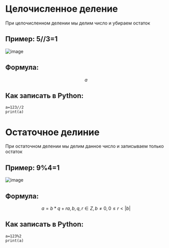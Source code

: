 # Целочисленное деление

При целочисленном делении мы делим число и убираем остаток

## Пример: 5//3=1

![image](https://github.com/goshaZX/cd/assets/144109250/cc237ffb-5bb3-4883-9d8b-b9e85ace06ea)

## Формула:

$$
a%b=0,1,2...b-1, %8=8 0≤a%b<b 
$$

## Как записать в Python: 
```
a=123//2
print(a)
``` 

# Остаточное делиние

При остаточном делении мы делим данное число и записываем только остаток

## Пример: 9%4=1 

![image](https://github.com/goshaZX/cd/assets/144109250/cc237ffb-5bb3-4883-9d8b-b9e85ace06ea)

## Формула:
$$
a=b*q+r  a,b,q,r∈Z,b≠0,0≤r<|b| 
$$
## Как записать в Python:
```
a=123%2
print(a)
``` 







